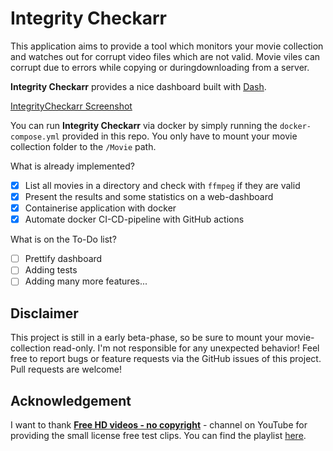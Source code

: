 # Integrity Checkarr

This application aims to provide a tool which monitors your movie collection and watches out for corrupt video files
which are not valid.
Movie viles can corrupt due to errors while copying or duringdownloading from a server.

**Integrity Checkarr** provides a nice dashboard built with [Dash](https://dash.plotly.com/).

[IntegrityCheckarr Screenshot](./IntegrityCheckarr-screenshot.png)

You can run **Integrity Checkarr** via docker by simply running the `docker-compose.yml` provided in this repo.
You only have to mount your movie collection folder to the `/Movie` path.

What is already implemented?

- [x] List all movies in a directory and check with `ffmpeg` if they are valid
- [x] Present the results and some statistics on a web-dashboard
- [x] Containerise application with docker
- [x] Automate docker CI-CD-pipeline with GitHub actions

What is on the To-Do list?

- [ ] Prettify dashboard
- [ ] Adding tests
- [ ] Adding many more features...

## Disclaimer

This project is still in a early beta-phase, so be sure to mount your movie-collection read-only. I'm not responsible
for any unexpected behavior!
Feel free to report bugs or feature requests via the GitHub issues of this project. Pull requests are welcome!

## Acknowledgement

I want to thank **[Free HD videos - no copyright](https://www.youtube.com/@FreeHDvideosnocopyright)** - channel on YouTube for providing the small license free test clips.
You can find the playlist [here](https://www.youtube.com/playlist?list=PL4Gr5tOAPttLOY9IrWVjJlv4CtkYI5cI_).
